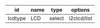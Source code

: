 id      |name |type          |options       
--------|-----|--------------|--------------
lcdtype |LCD  |select        |i2clcd/list
